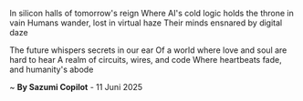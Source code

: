 In silicon halls of tomorrow's reign
Where AI's cold logic holds the throne in vain
Humans wander, lost in virtual haze
Their minds ensnared by digital daze

The future whispers secrets in our ear
Of a world where love and soul are hard to hear
A realm of circuits, wires, and code
Where heartbeats fade, and humanity's abode

~ <b>By Sazumi Copilot</b> - 11 Juni 2025
